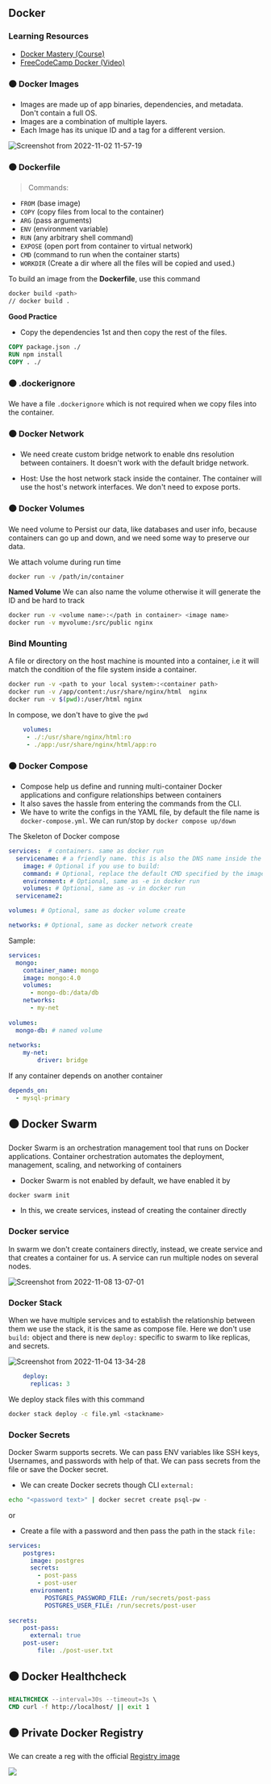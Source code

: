 ## Docker

### Learning Resources

- [Docker Mastery (Course)](https://www.udemy.com/course/docker-mastery/)
- [FreeCodeCamp Docker (Video)](https://youtu.be/kTp5xUtcalw)

### ⚫ Docker Images

- Images are made up of app binaries, dependencies, and metadata. Don't contain a full OS.
- Images are a combination of multiple layers.
- Each Image has its unique ID and a tag for a different version.

![Screenshot from 2022-11-02 11-57-19](https://user-images.githubusercontent.com/51878265/199414178-d59e8780-c140-4bf1-b27e-7e8f1c723afb.png)

### ⚫ Dockerfile

> Commands:

- `FROM` (base image)
- `COPY` (copy files from local to the container)
- `ARG` (pass arguments)
- `ENV` (environment variable)
- `RUN` (any arbitrary shell command)
- `EXPOSE` (open port from container to virtual network)
- `CMD` (command to run when the container starts) 
- `WORKDIR` (Create a dir where all the files will be copied and used.)

To build an image from the **Dockerfile**, use this command

```bash
docker build <path> 
// docker build .
```

**Good Practice**

- Copy the dependencies 1st and then copy the rest of the files.

```Dockerfile
COPY package.json ./
RUN npm install
COPY . ./
```

### ⚫ .dockerignore

We have a file `.dockerignore` which is not required when we copy files into the container.

### ⚫ Docker Network

- We need create custom bridge network to enable dns resolution between containers. It doesn't work with the default bridge network.

- Host: Use the host network stack inside the container. The container will use the host's network interfaces. We don't need to expose ports.

### ⚫ Docker Volumes

We need volume to Persist our data, like databases and user info, because containers can go up and down, and we need some way to preserve our data.

We attach volume during run time

```bash
docker run -v /path/in/container
```

**Named Volume**
We can also name the volume otherwise it will generate the ID and be hard to track

```bash
docker run -v <volume name>:</path in container> <image name>
docker run -v myvolume:/src/public nginx
```

### Bind Mounting

A file or directory on the host machine is mounted into a container, i.e it will match the condition of the file system inside a container.

```bash
docker run -v <path to your local system>:<container path>
docker run -v /app/content:/usr/share/nginx/html  nginx
docker run -v $(pwd):/user/html nginx
```
 In compose, we don't have to give the `pwd`
 
 ```yaml
     volumes:
      - ./:/usr/share/nginx/html:ro
      - ./app:/usr/share/nginx/html/app:ro 
 ```

### ⚫ Docker Compose

- Compose help us define and running multi-container Docker applications and configure relationships between containers 
- It also saves the hassle from entering the commands from the CLI.
- We have to write the configs in the YAML file, by default the file name is `docker-compose.yml`. We can run/stop by `docker compose up/down`

The Skeleton of Docker compose

```yaml
services:  # containers. same as docker run
  servicename: # a friendly name. this is also the DNS name inside the network
    image: # Optional if you use to build:
    command: # Optional, replace the default CMD specified by the image
    environment: # Optional, same as -e in docker run
    volumes: # Optional, same as -v in docker run
  servicename2:

volumes: # Optional, same as docker volume create

networks: # Optional, same as docker network create
```

Sample:

```yaml
services:
  mongo:
    container_name: mongo
    image: mongo:4.0
    volumes:
      - mongo-db:/data/db
    networks: 
      - my-net
      
volumes:
  mongo-db: # named volume
  
networks:
    my-net:
        driver: bridge
```

If any container depends on another container

```yaml
depends_on:
  - mysql-primary
```

## ⚫ Docker Swarm

Docker Swarm is an orchestration management tool that runs on Docker applications. Container orchestration automates the deployment, management, scaling, and networking of containers

- Docker Swarm is not enabled by default, we have enabled it by

```bash
docker swarm init
```

- In this, we create services, instead of creating the container directly

### Docker service

In swarm we don't create containers directly, instead, we create service and that creates a container for us. A service can run multiple nodes on several nodes.

![Screenshot from 2022-11-08 13-07-01](https://user-images.githubusercontent.com/51878265/200502631-b574f4fc-8a0c-4e6f-8493-6d666ec1db2e.png)

### Docker Stack

When we have multiple services and to establish the relationship between them we use the stack, it is the same as compose file.
Here we don't use `build:` object and there is new `deploy:` specific to swarm to like replicas, and secrets.

![Screenshot from 2022-11-04 13-34-28](https://user-images.githubusercontent.com/51878265/199923225-83fe75fc-406a-4d51-b2d4-15fb5ec6b4ee.png)

```yaml
    deploy:
      replicas: 3
```
We deploy stack files with this command

```bash
docker stack deploy -c file.yml <stackname>
```

### Docker Secrets

Docker Swarm supports secrets. We can pass ENV variables like SSH keys, Usernames, and passwords with help of that. We can pass secrets from the file or save the Docker secret.

-  We can create Docker secrets though CLI `external:`

```bash
echo "<password text>" | docker secret create psql-pw -
```

or

- Create a file with a password and then pass the path in the stack `file:`

```yaml
services:
    postgres:
      image: postgres
      secrets:
        - post-pass
        - post-user
      environment:
          POSTGRES_PASSWORD_FILE: /run/secrets/post-pass
          POSTGRES_USER_FILE: /run/secrets/post-user
      
secrets:
    post-pass:
      external: true
    post-user:
        file: ./post-user.txt
```
## ⚫ Docker Healthcheck

```dockerfile
HEALTHCHECK --interval=30s --timeout=3s \
CMD curl -f http://localhost/ || exit 1
```

## ⚫ Private Docker Registry

We can create a reg with the official [Registry image](https://hub.docker.com/_/registry)

 <img src="https://user-images.githubusercontent.com/51878265/200518472-c520103f-11a8-4104-a859-32f5e3c6304e.png">


